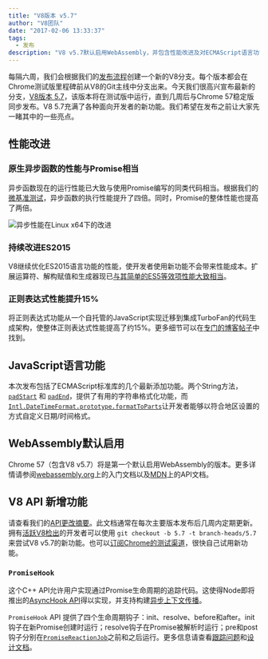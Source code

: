 ```yaml
---
title: "V8版本 v5.7"
author: "V8团队"
date: "2017-02-06 13:33:37"
tags: 
  - 发布
description: "V8 v5.7默认启用WebAssembly，并包含性能改进及对ECMAScript语言功能的支持增加。"
---
```

每隔六周，我们会根据我们的[发布流程](/docs/release-process)创建一个新的V8分支。每个版本都会在Chrome测试版里程碑前从V8的Git主线中分支出来。今天我们很高兴宣布最新的分支，[V8版本 5.7](https://chromium.googlesource.com/v8/v8.git/+log/branch-heads/5.7)，该版本将在测试版中运行，直到几周后与Chrome 57稳定版同步发布。V8 5.7充满了各种面向开发者的新功能。我们希望在发布之前让大家先一睹其中的一些亮点。

<!--truncate-->
## 性能改进

### 原生异步函数的性能与Promise相当

异步函数现在的运行性能已大致与使用Promise编写的同类代码相当。根据我们的[微基准测试](https://codereview.chromium.org/2577393002)，异步函数的执行性能提升了四倍。同时，Promise的整体性能也提高了两倍。

![异步性能在Linux x64下的改进](/_img/v8-release-57/async.png)

### 持续改进ES2015

V8继续优化ES2015语言功能的性能，使开发者使用新功能不会带来性能成本。扩展运算符、解构赋值和生成器现已[与其简单的ES5等效项性能大致相当](https://fhinkel.github.io/six-speed/)。

### 正则表达式性能提升15%

将正则表达式功能从一个自托管的JavaScript实现迁移到集成TurboFan的代码生成架构，使整体正则表达式性能提高了约15%。更多细节可以在[专门的博客帖子](/blog/speeding-up-regular-expressions)中找到。

## JavaScript语言功能

本次发布包括了ECMAScript标准库的几个最新添加功能。两个String方法，[`padStart`](https://developer.mozilla.org/en-US/docs/Web/JavaScript/Reference/Global_Objects/String/padStart) 和 [`padEnd`](https://developer.mozilla.org/en-US/docs/Web/JavaScript/Reference/Global_Objects/String/padEnd)，提供了有用的字符串格式化功能，而 [`Intl.DateTimeFormat.prototype.formatToParts`](https://developer.mozilla.org/en-US/docs/Web/JavaScript/Reference/Global_Objects/DateTimeFormat/formatToParts)让开发者能够以符合地区设置的方式自定义日期/时间格式。

## WebAssembly默认启用

Chrome 57（包含V8 v5.7）将是第一个默认启用WebAssembly的版本。更多详情请参阅[webassembly.org](http://webassembly.org/)上的入门文档以及[MDN](https://developer.mozilla.org/en-US/docs/WebAssembly/API)上的API文档。

## V8 API 新增功能

请查看我们的[API更改摘要](https://docs.google.com/document/d/1g8JFi8T_oAE_7uAri7Njtig7fKaPDfotU6huOa1alds/edit)。此文档通常在每次主要版本发布后几周内定期更新。拥有[活跃V8检出](/docs/source-code#using-git)的开发者可以使用 `git checkout -b 5.7 -t branch-heads/5.7` 来尝试V8 v5.7的新功能。也可以[订阅Chrome的测试渠道](https://www.google.com/chrome/browser/beta.html)，很快自己试用新功能。

### `PromiseHook`

这个C++ API允许用户实现通过Promise生命周期的追踪代码。这使得Node即将推出的[AsyncHook API](https://github.com/nodejs/node-eps/pull/18)得以实现，并支持构建[异步上下文传播](https://docs.google.com/document/d/1tlQ0R6wQFGqCS5KeIw0ddoLbaSYx6aU7vyXOkv-wvlM/edit#)。

`PromiseHook` API 提供了四个生命周期钩子：init、resolve、before和after。init钩子在新Promise创建时运行；resolve钩子在Promise被解析时运行；pre和post钩子分别在[`PromiseReactionJob`](https://tc39.es/ecma262/#sec-promisereactionjob)之前和之后运行。更多信息请查看[跟踪问题](https://bugs.chromium.org/p/v8/issues/detail?id=4643)和[设计文档](https://docs.google.com/document/d/1rda3yKGHimKIhg5YeoAmCOtyURgsbTH_qaYR79FELlk/edit)。
